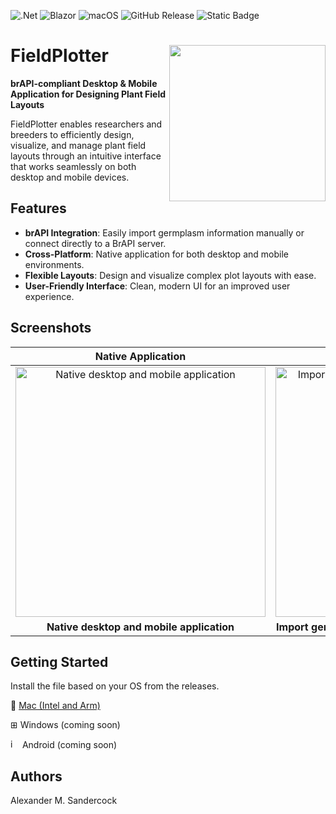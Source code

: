 ![.Net](https://img.shields.io/badge/.NET-5C2D91?style=for-the-badge&logo=.net&logoColor=white)
![Blazor](https://img.shields.io/badge/blazor-%235C2D91.svg?style=for-the-badge&logo=blazor&logoColor=white)
![macOS](https://img.shields.io/badge/mac%20os-000000?style=for-the-badge&logo=macos&logoColor=F0F0F0)
![GitHub Release](https://img.shields.io/github/v/release/alex-sandercock/FieldPlotter-release?include_prereleases&style=flat-square)
![Static Badge](https://img.shields.io/badge/status-Under%20Development-yellow?style=flat-square)




# FieldPlotter <img src="https://github.com/user-attachments/assets/27de4981-52f3-476b-b704-b69029a48d5e" align="right" width="250"/>

**brAPI-compliant Desktop & Mobile Application for Designing Plant Field Layouts**




FieldPlotter enables researchers and breeders to efficiently design, visualize, and manage plant field layouts through an intuitive interface that works seamlessly on both desktop and mobile devices.





    

## Features

- **brAPI Integration**: Easily import germplasm information manually or connect directly to a BrAPI server.
- **Cross-Platform**: Native application for both desktop and mobile environments.
- **Flexible Layouts**: Design and visualize complex plot layouts with ease.
- **User-Friendly Interface**: Clean, modern UI for an improved user experience.


## Screenshots


<div align="center">

| Native Application | Germplasm Import | Plot Visualization |
| :---: | :---: | :---: |
| <img src="https://github.com/user-attachments/assets/bf8afbb0-f7fc-40ad-b524-05157724de2b" alt="Native desktop and mobile application" width="400"/> | <img src="https://github.com/user-attachments/assets/98eee135-a7d8-40f4-938f-731787e4c50f" alt="Importing germplasm (manually or from BrAPI server)" width="400"/> | <img src="https://github.com/user-attachments/assets/7d5c9f3f-b302-4ec8-bb13-60ec3bf5771c" alt="Visualize plot layouts" width="400"/> |
| **Native desktop and mobile application** | **Import germplasm manually or from a BrAPI server** | **Visualize plot layouts** |

</div>


## Getting Started

Install the file based on your OS from the releases.

 [Mac (Intel and Arm)](https://github.com/alex-sandercock/FieldPlotter-release/releases/tag/v1.0.0-beta)

⊞ Windows (coming soon)

<img width="15" height="15" alt="image" src="https://github.com/user-attachments/assets/c5a525c8-2f6c-4089-84b7-d1b492b36434" />
Android (coming soon)

## Authors
Alexander M. Sandercock
